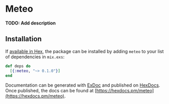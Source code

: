 # Meteo

**TODO: Add description**

## Installation

If [available in Hex](https://hex.pm/docs/publish), the package can be installed
by adding `meteo` to your list of dependencies in `mix.exs`:

```elixir
def deps do
  [{:meteo, "~> 0.1.0"}]
end
```

Documentation can be generated with [ExDoc](https://github.com/elixir-lang/ex_doc)
and published on [HexDocs](https://hexdocs.pm). Once published, the docs can
be found at [https://hexdocs.pm/meteo](https://hexdocs.pm/meteo).

